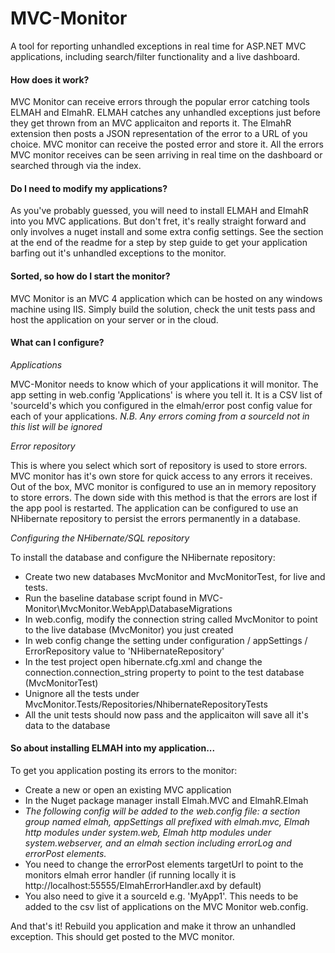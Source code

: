 MVC-Monitor
===========

A tool for reporting unhandled exceptions in real time for ASP.NET MVC applications, including search/filter functionality and a live dashboard.

<h4>How does it work?</h4>

MVC Monitor can receive errors through the popular error catching tools ELMAH and ElmahR. ELMAH catches any unhandled exceptions just before they get thrown from an MVC applicaiton and reports it. The ElmahR extension then posts a JSON representation of the error to a URL of you choice. MVC monitor can receive the posted error and store it. All the errors MVC monitor receives can be seen arriving in real time on the dashboard or searched through via the index.

<h4>Do I need to modify my applications?</h4>

As you've probably guessed, you will need to install ELMAH and ElmahR into you MVC applications. But don't fret, it's really straight forward and only involves a nuget install and some extra config settings. See the section at the end of the readme for a step by step guide to get your application barfing out it's unhandled exceptions to the monitor.

<h4>Sorted, so how do I start the monitor?</h4>

MVC Monitor is an MVC 4 application which can be hosted on any windows machine using IIS. Simply build the solution, check the unit tests pass and host the application on your server or in the cloud.

<h4>What can I configure?</h4>

*Applications*

MVC-Monitor needs to know which of your applications it will monitor. The app setting in web.config 'Applications' is where you tell it. It is a CSV list of 'sourceId's which you configured in the elmah/error post config value for each of your applications. *N.B. Any errors coming from a sourceId not in this list will be ignored*

*Error repository*

This is where you select which sort of repository is used to store errors. MVC monitor has it's own store for quick access to any errors it receives. Out of the box, MVC monitor is configured to use an in memory repository to store errors. The down side with this method is that the errors are lost if the app pool is restarted. The application can be configured to use an NHibernate repository to persist the errors permanently in a database. 

*Configuring the NHibernate/SQL repository*

To install the database and configure the NHibernate repository:
* Create two new databases MvcMonitor and MvcMonitorTest, for live and tests.
* Run the baseline database script found in MVC-Monitor\MvcMonitor.WebApp\DatabaseMigrations
* In web.config, modify the connection string called MvcMonitor to point to the live database (MvcMonitor) you just created
* In web config change the setting under configuration / appSettings / ErrorRepository value to 'NHibernateRepository'
* In the test project open hibernate.cfg.xml and change the connection.connection_string property to point to the test database (MvcMonitorTest)
* Unignore all the tests under MvcMonitor.Tests/Repositories/NhibernateRepositoryTests
* All the unit tests should now pass and the applicaiton will save all it's data to the database


<h4>So about installing ELMAH into my application...</h4>

To get you application posting its errors to the monitor:

* Create a new or open an existing MVC application
* In the Nuget package manager install Elmah.MVC and ElmahR.Elmah
* *The following config will be added to the web.config file: a section group named elmah, appSettings all prefixed with elmah.mvc, Elmah http modules under system.web, Elmah http modules under system.webserver, and an elmah section including errorLog and errorPost elements.*
* You need to change the errorPost elements targetUrl to point to the monitors elmah error handler (if running locally it is http://localhost:55555/ElmahErrorHandler.axd by default)
* You also need to give it a sourceId e.g. 'MyApp1'. This needs to be added to the csv list of applications on the MVC Monitor web.config.

And that's it! Rebuild you application and make it throw an unhandled exception. This should get posted to the MVC monitor.

